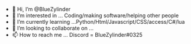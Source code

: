 - 👋 Hi, I’m @BlueZylinder
- 👀 I’m interested in ... Coding/making software/helping other people 
- 🌱 I’m currently learning ...Python/Html/Javascript/CSS/access/C#/lua
- 💞️ I’m looking to collaborate on ... 
- 📫 How to reach me ... Discord = BlueZylinder#0325

<!---
BlueZylinder/BlueZylinder is a ✨ special ✨ repository because its `README.md` (this file) appears on your GitHub profile.
You can click the Preview link to take a look at your changes.
--->

